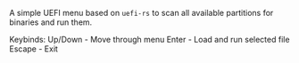A simple UEFI menu based on `uefi-rs` to scan all available partitions for binaries and run them.

Keybinds:
Up/Down - Move through menu
Enter - Load and run selected file
Escape - Exit